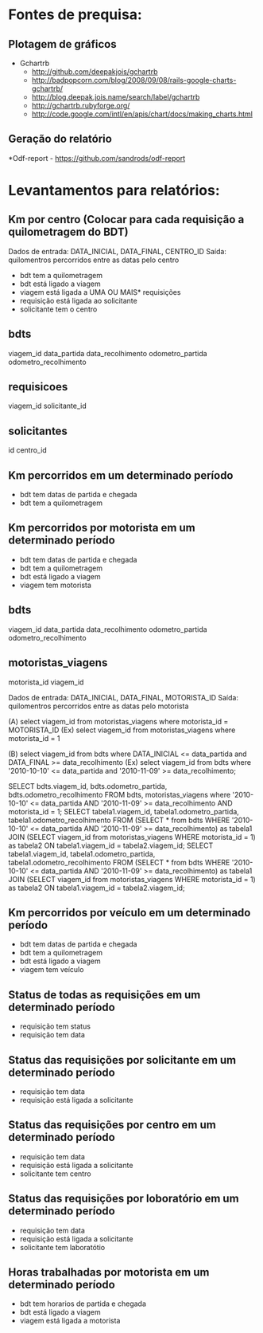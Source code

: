 # Fontes de prequisa:

## Plotagem de gráficos
  * Gchartrb
    - http://github.com/deepakjois/gchartrb
    - http://badpopcorn.com/blog/2008/09/08/rails-google-charts-gchartrb/
    - http://blog.deepak.jois.name/search/label/gchartrb
    - http://gchartrb.rubyforge.org/
    - http://code.google.com/intl/en/apis/chart/docs/making_charts.html

## Geração do relatório
  *Odf-report
    - https://github.com/sandrods/odf-report

# Levantamentos para relatórios:

## Km por centro (Colocar para cada requisição a quilometragem do BDT)

Dados de entrada: DATA_INICIAL, DATA_FINAL, CENTRO_ID
Saída: quilomentros percorridos entre as datas pelo centro

  + bdt tem a quilometragem
  + bdt está ligado a viagem
  + viagem está ligada a UMA OU MAIS* requisições
  + requisição está ligada ao solicitante
  + solicitante tem o centro


bdts
---------------------
viagem_id
data_partida
data_recolhimento
odometro_partida
odometro_recolhimento

requisicoes
--------------
viagem_id
solicitante_id

solicitantes
-------------
id
centro_id

## Km percorridos em um determinado período

  + bdt tem datas de partida e chegada
  + bdt tem a quilometragem


## Km percorridos por motorista em um determinado período

  + bdt tem datas de partida e chegada
  + bdt tem a quilometragem
  + bdt está ligado a viagem
  + viagem tem motorista

bdts
---------------------
viagem_id
data_partida
data_recolhimento
odometro_partida
odometro_recolhimento


motoristas_viagens
------------------
motorista_id
viagem_id


Dados de entrada: DATA_INICIAL, DATA_FINAL, MOTORISTA_ID
Saída: quilomentros percorridos entre as datas pelo motorista


(A) select viagem_id from motoristas_viagens where motorista_id = MOTORISTA_ID
(Ex) select viagem_id from motoristas_viagens where motorista_id = 1

(B) select viagem_id from bdts where DATA_INICIAL <= data_partida and DATA_FINAL >= data_recolhimento
(Ex) select viagem_id from bdts where '2010-10-10' <= data_partida and '2010-11-09' >= data_recolhimento;


SELECT bdts.viagem_id, bdts.odometro_partida, bdts.odometro_recolhimento FROM bdts, motoristas_viagens where '2010-10-10' <= data_partida AND '2010-11-09' >= data_recolhimento AND motorista_id = 1;
SELECT tabela1.viagem_id, tabela1.odometro_partida, tabela1.odometro_recolhimento FROM (SELECT * from bdts WHERE '2010-10-10' <= data_partida AND '2010-11-09' >= data_recolhimento) as tabela1 JOIN (SELECT viagem_id from motoristas_viagens WHERE motorista_id = 1) as tabela2 ON tabela1.viagem_id = tabela2.viagem_id;
SELECT tabela1.viagem_id, tabela1.odometro_partida, tabela1.odometro_recolhimento FROM (SELECT * from bdts WHERE '2010-10-10' <= data_partida AND '2010-11-09' >= data_recolhimento) as tabela1 JOIN (SELECT viagem_id from motoristas_viagens WHERE motorista_id = 1) as tabela2 ON tabela1.viagem_id = tabela2.viagem_id;

## Km percorridos por veículo em um determinado período

  + bdt tem datas de partida e chegada
  + bdt tem a quilometragem
  + bdt está ligado a viagem
  + viagem tem veículo


## Status de todas as requisições em um determinado período

  + requisição tem status
  + requisição tem data


## Status das requisições por solicitante em um determinado período

  + requisição tem data
  + requisição está ligada a solicitante


## Status das requisições por centro em um determinado período

  + requisição tem data
  + requisição está ligada a solicitante
  + solicitante tem centro


## Status das requisições por loboratório em um determinado período

  + requisição tem data
  + requisição está ligada a solicitante
  + solicitante tem laboratótio


## Horas trabalhadas por motorista em um determinado período

  + bdt tem horarios de partida e chegada
  + bdt está ligado a viagem
  + viagem está ligada a motorista
